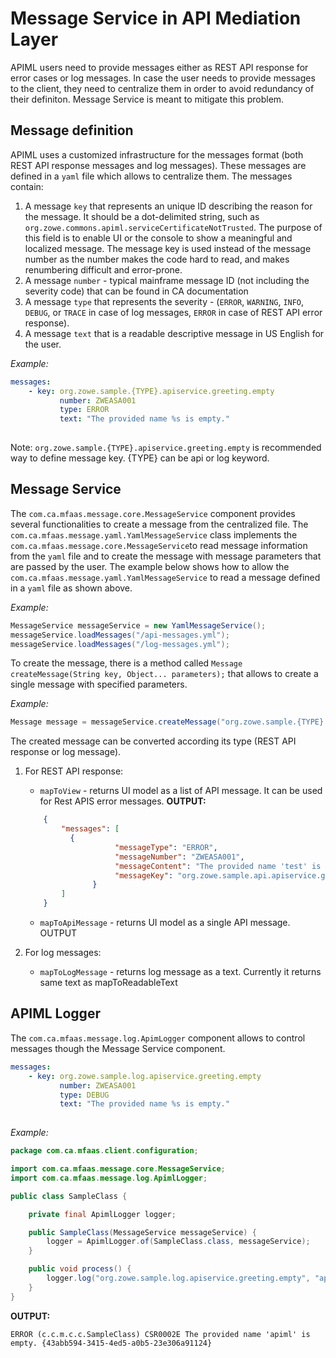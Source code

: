 # Message Service in API Mediation Layer  

APIML users need to provide messages either as REST API response for error cases or log messages. 
In case the user needs to provide messages to the client, they need to centralize them in order to avoid redundancy of their definiton. 
Message Service is meant to mitigate this problem.

## Message definition

APIML uses a customized infrastructure for the messages format (both REST API response messages and log messages). These messages are defined in a `yaml` file which allows to centralize them. The messages contain:

1. A message `key` that represents an unique ID describing the reason for the message. It should be a dot-delimited string, such as `org.zowe.commons.apiml.serviceCertificateNotTrusted`. The purpose of this field is to enable UI or the console to show a meaningful and localized  message. The message key is used instead of the message number as the number makes the code hard to read, and makes renumbering difficult and error-prone.
2. A message `number` - typical mainframe message ID (not including the severity code) that can be found in CA documentation 
3. A message `type` that represents the severity - (`ERROR`, `WARNING`, `INFO`, `DEBUG`, or `TRACE` in case of log messages, `ERROR` in case of REST API error response).
4. A message `text` that is a readable descriptive message in US English for the user.

*Example:* 
```yaml
messages:
    - key: org.zowe.sample.{TYPE}.apiservice.greeting.empty
           number: ZWEASA001
           type: ERROR
           text: "The provided name %s is empty."
  
```

Note: `org.zowe.sample.{TYPE}.apiservice.greeting.empty` is recommended way to define message key. {TYPE} can be api or log keyword.

## Message Service

The `com.ca.mfaas.message.core.MessageService` component provides several functionalities  to create a message from the centralized file. The `com.ca.mfaas.message.yaml.YamlMessageService` class implements the `com.ca.mfaas.message.core.MessageService`to read message information from the `yaml` file and to create the message with message parameters that are passed by the user.
The example below shows how to allow the `com.ca.mfaas.message.yaml.YamlMessageService` to read a message defined in a `yaml` file as shown above.

*Example:* 
```java
MessageService messageService = new YamlMessageService();
messageService.loadMessages("/api-messages.yml");
messageService.loadMessages("/log-messages.yml");
```

To create the message, there is a method called `Message createMessage(String key, Object... parameters);` that allows to create a single message with specified parameters. 

*Example:* 
```java
Message message = messageService.createMessage("org.zowe.sample.{TYPE}.apiservice.greeting.empty" "apiml");
```

The created message can be converted according its type (REST API response or log message).

1. For REST API response:

    - `mapToView` - returns UI model as a list of API message. It can be used for Rest APIS error messages. **OUTPUT:**
    ```json
        {
            "messages": [
              {
                        "messageType": "ERROR",
                        "messageNumber": "ZWEASA001",
                        "messageContent": "The provided name 'test' is empty.",
                        "messageKey": "org.zowe.sample.api.apiservice.greeting.empty"
                   }
            ]
        }
    ```
    - `mapToApiMessage` - returns UI model as a single API message. OUTPUT

2. For log messages:
    - `mapToLogMessage` - returns log message as a text. Currently it returns same text as mapToReadableText


## APIML Logger

The `com.ca.mfaas.message.log.ApimLogger` component allows to control messages though the Message Service component.

```yaml
messages:
    - key: org.zowe.sample.log.apiservice.greeting.empty
           number: ZWEASA001
           type: DEBUG
           text: "The provided name %s is empty."
  
```

*Example:* 

```java
package com.ca.mfaas.client.configuration;

import com.ca.mfaas.message.core.MessageService;
import com.ca.mfaas.message.log.ApimlLogger;

public class SampleClass {

    private final ApimlLogger logger;

    public SampleClass(MessageService messageService) {
        logger = ApimlLogger.of(SampleClass.class, messageService);
    }

    public void process() {
        logger.log("org.zowe.sample.log.apiservice.greeting.empty", "apiml");
    }
}

```

**OUTPUT:**
```shell
ERROR (c.c.m.c.c.SampleClass) CSR0002E The provided name 'apiml' is empty. {43abb594-3415-4ed5-a0b5-23e306a91124}
```




